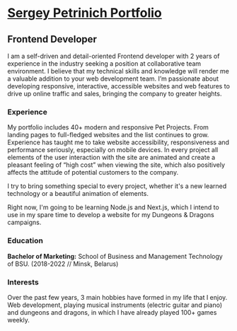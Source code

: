 <h1><a href="https://petrinich-sergey.web.app">Sergey Petrinich Portfolio</a></h1>

<h2>Frontend Developer</h2>
I am a self-driven and detail-oriented Frontend developer with 2 years of experience in the industry seeking a position at collaborative team environment. I believe that my technical skills and knowledge will render me a valuable addition to your web development team. I’m passionate about developing responsive, interactive, accessible websites and web features to drive up online traffic and sales, bringing the company to greater heights. 

<h3>Experience</h3>
My portfolio includes 40+ modern and responsive Pet Projects. From landing pages to full-fledged websites and the list continues to grow. Experience has taught me to take website accessibility, responsiveness and performance seriously, especially on mobile devices. In every project all elements of the user interaction with the site are animated and create a pleasant feeling of “high cost” when viewing the site, which also positively affects the attitude of potential customers to the company.

I try to bring something special to every project, whether it's a new learned technology or a beautiful animation of elements.

Right now, I'm going to be learning Node.js and Next.js, which I intend to use in my spare time to develop a website for my Dungeons & Dragons campaigns.

<h3>Education</h3>
<strong>Bachelor of Marketing:</strong> School of Business and Management Technology of BSU. (2018-2022 // Minsk, Belarus)

<h3>Interests</h3>

Over the past few years, 3 main hobbies have formed in my life that I enjoy. Web development, playing musical instruments (electric guitar and piano) and dungeons and dragons, in which I have already played 100+ games weekly.
